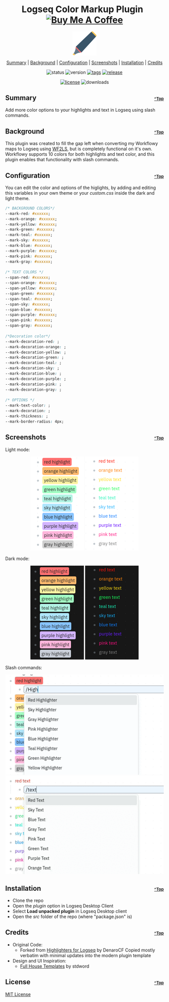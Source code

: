 <h1 align="center">
  Logseq Color Markup Plugin
  <span align="right" height="30">&nbsp;</span>
  <a href="https://www.buymeacoffee.com/clemtibs" target="_blank">
    <img src="https://cdn.buymeacoffee.com/buttons/v2/default-red.png" alt="Buy Me A Coffee" style="height: 30px !important;width: 108px !important;" ></a>
  </a>
</h1>

<p align="center">
  <img align="center" width="15%" src="./highlighter-marker.svg"/>
</p>

<p align="center">
  <a href="#summary">Summary</a> |
  <a href="#background">Background</a> |
  <a href="#configuration">Configuration</a> |
  <a href="#screenshots">Screenshots</a> |
  <a href="#installation">Installation</a> |
  <a href="#credits">Credits</a>
</p>

<div align="center">

![status](https://img.shields.io/badge/status-beta-e89829)
![version](https://img.shields.io/badge/version-0.1.0-5895C9)
[![tags](https://img.shields.io/github/tag/brianclements/logseq-color-markup?include_prereleases=&sort=semver&color=blue)](https://github.com/brianclements/logseq-color-markup/releases/)
[![release](https://img.shields.io/github/v/release/brianclements/logseq-color-markup?color=5895C9)](https://github.com/brianclements/logseq-color-markup/releases)

</div>
<div align="center">

[![license](https://img.shields.io/badge/License-MIT-blue)](#license)
![downloads](https://img.shields.io/github/downloads/brianclements/logseq-color-markup/total.svg?color=D25584)

</div>

<h2 id='summary' style='display: grid;grid-template-columns: 12fr 1fr;'>
  Summary
  <span style='text-align: right'><font size='2'><a href="#">^Top</a></font></span>
</h2>

Add more color options to your highlights and text in Logseq using slash commands.

<h2 id='background' style='display: grid;grid-template-columns: 12fr 1fr;'>
  Background
  <span style='text-align: right'><font size='2'><a href="#">^Top</a></font></span>
</h2>

This plugin was created to fill the gap left when converting my Workflowy maps
to Logseq using [WF2LS](https://github.com/brianclements/wf2ls), but is
completely functional on it's own. Workflowy supports 10 colors for both
highlights and text color, and this plugin enables that functionality with slash
commands.

<h2 id='configuration' style='display: grid;grid-template-columns: 12fr 1fr;'>
  Configuration
  <span style='text-align: right'><font size='2'><a href="#">^Top</a></font></span>
</h2>

You can edit the color and options of the higlights, by adding and editing
this variables in your own theme or your _custom.css_ inside the dark and light
theme.
```css
/* BACKGROUND COLORS*/
--mark-red: #xxxxxx;
--mark-orange: #xxxxxx;
--mark-yellow: #xxxxxx;
--mark-green: #xxxxxx;
--mark-teal: #xxxxxx;
--mark-sky: #xxxxxx;
--mark-blue: #xxxxxx;
--mark-purple: #xxxxxx;
--mark-pink: #xxxxxx;
--mark-gray: #xxxxxx;

/* TEXT COLORS */
--span-red: #xxxxxx;
--span-orange: #xxxxxx;
--span-yellow: #xxxxxx;
--span-green: #xxxxxx;
--span-teal: #xxxxxx;
--span-sky: #xxxxxx;
--span-blue: #xxxxxx;
--span-purple: #xxxxxx;
--span-pink: #xxxxxx;
--span-gray: #xxxxxx;

/*Decoration color*/
--mark-decoration-red: ;
--mark-decoration-orange: ;
--mark-decoration-yellow: ;
--mark-decoration-green: ;
--mark-decoration-teal: ;
--mark-decoration-sky: ;
--mark-decoration-blue: ;
--mark-decoration-purple: ;
--mark-decoration-pink: ;
--mark-decoration-gray: ;

/* OPTIONS */
--mark-text-color: ;
--mark-decoration: ;
--mark-thickness: ;
--mark-border-radius: 4px;
```
<h2 id='screenshots' style='display: grid;grid-template-columns: 12fr 1fr;'>
  Screenshots
  <span style='text-align: right'><font size='2'><a href="#">^Top</a></font></span>
</h2>

Light mode:

<div align="center">

![Light Theme Highlight](docs/light-theme-hl.png)
![Light Theme Text](docs/light-theme-text.png)

</div>

Dark mode:

<div align="center">

![Dark Theme Highlight](docs/dark-theme-hl.png)
![Dark Theme Text](docs/dark-theme-text.png)

</div>

Slash commands:

<div align="center">

![Highlight Slash Command](docs/slash-command-hl.gif)
![Text Slash Command](docs/slash-command-text.gif)

</div>

<h2 id='installation' style='display: grid;grid-template-columns: 12fr 1fr;'>
  Installation
  <span style='text-align: right'><font size='2'><a href="#">^Top</a></font></span>
</h2>

- Clone the repo
- Open the _plugin_ option in Logseq Desktop Client
- Select **Load unpacked plugin** in Logseq Desktop client
- Open the _src_ folder of the repo (where "package.json" is)

<h2 id='credits' style='display: grid;grid-template-columns: 12fr 1fr;'>
  Credits
  <span style='text-align: right'><font size='2'><a href="#">^Top</a></font></span>
</h2>

- Original Code:
  - Forked from [Highlighters for Logseq](https://github.com/DenaroCF/Highlighters-for-Logseq) by DenaroCF
      Copied mostly verbatim with minimal updates into the modern plugin template
- Design and UI Inspiration:
  - [Full House Templates](https://github.com/stdword/logseq13-full-house-plugin) by stdword

<h2 id='license' style='display: grid;grid-template-columns: 12fr 1fr;'>
  License
  <span style='text-align: right'><font size='2'><a href="#">^Top</a></font></span>
</h2>

[MIT License](https://github.com/brianclements/logseq-color-markup/blob/main/LICENSE)
